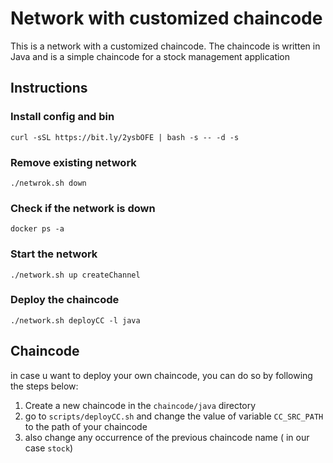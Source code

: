 # Network with customized chaincode

This is a network with a customized chaincode. The chaincode is written in Java and is a simple chaincode for a stock management application

## Instructions

### Install config and bin
```shell
curl -sSL https://bit.ly/2ysbOFE | bash -s -- -d -s
```

### Remove existing network
```shell
./netwrok.sh down
```
### Check if the network is down
```shell
docker ps -a
```

### Start the network
```shell
./network.sh up createChannel
```

### Deploy the chaincode
```shell
./network.sh deployCC -l java
```


## Chaincode

in case u want to deploy your own chaincode, you can do so by following the steps below:

1. Create a new chaincode in the `chaincode/java` directory
2. go to `scripts/deployCC.sh` and change the value of variable `CC_SRC_PATH` to the path of your chaincode
3. also change any occurrence of the previous chaincode name ( in our case `stock`)
